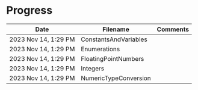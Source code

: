 # Progress

| Date                 | Filename              | Comments |
| -------------------- | --------------------- | -------- |
| 2023 Nov 14, 1:29 PM | ConstantsAndVariables |          |
| 2023 Nov 14, 1:29 PM | Enumerations          |          |
| 2023 Nov 14, 1:29 PM | FloatingPointNumbers  |          |
| 2023 Nov 14, 1:29 PM | Integers              |          |
| 2023 Nov 14, 1:29 PM | NumericTypeConversion |          |
